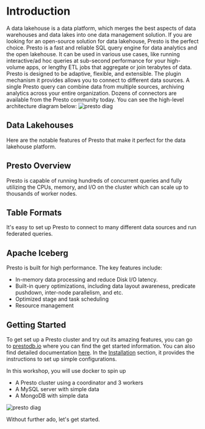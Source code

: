 # Introduction

A data lakehouse is a data platform, which merges the best aspects of data warehouses and data lakes into one data
management solution. If you are looking for an open-source solution for data lakehouse, Presto is the perfect choice.
Presto is a fast and reliable SQL query engine for data analytics and the open lakehouse. It can be used in various
use cases, like running interactive/ad hoc queries at sub-second performance for your high-volume apps, or lengthy ETL
jobs that aggregate or join terabytes of data. Presto is designed to be adaptive, flexible, and extensible. The plugin
mechanism it provides allows you to connect to different data sources. A single Presto query can combine data from
multiple sources, archiving analytics across your entire organization. Dozens of connectors are available from the
Presto community today. You can see the high-level architecture diagram below:
![presto diag](../images/diag-presto-main.svg)

## Data Lakehouses

Here are the notable features of Presto that make it perfect for the data lakehouse platform.

## Presto Overview

Presto is capable of running hundreds of concurrent queries and fully utilizing the CPUs, memory, and I/O on the cluster
which can scale up to thousands of worker nodes.

## Table Formats

It's easy to set up Presto to connect to many different data sources and run federated queries.

## Apache Iceberg

Presto is built for high performance. The key features include:

- In-memory data processing and reduce Disk I/O latency.
- Built-in query optimizations, including data layout awareness, predicate pushdown, inter-node parallelism, and etc.
- Optimized stage and task scheduling
- Resource management

## Getting Started

To get set up a Presto cluster and try out its amazing features, you can go to [prestodb.io](https://prestodb.io/) where
you can find the get started information. You can also find detailed documentation [here](https://prestodb.io/docs/current).
In the [Installation](http://prestodb.io/docs/current/installation.html) section, it provides the instructions to set up
simple configurations.

In this workshop, you will use docker to spin up

- A Presto cluster using a coordinator and 3 workers
- A MySQL server with simple data
- A MongoDB with simple data

![presto diag](../images/lab-architecture.png)

Without further ado, let's get started.